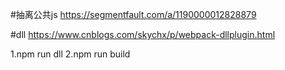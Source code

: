 #抽离公共js
https://segmentfault.com/a/1190000012828879

#dll
https://www.cnblogs.com/skychx/p/webpack-dllplugin.html



1.npm run dll
2.npm run build